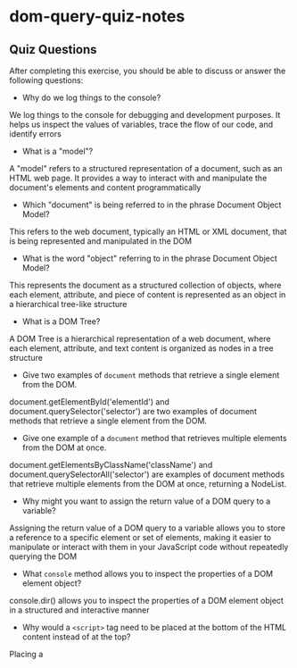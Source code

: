 # dom-query-quiz-notes

## Quiz Questions

After completing this exercise, you should be able to discuss or answer the following questions:

- Why do we log things to the console?

We log things to the console for debugging and development purposes. It helps us inspect the values of variables, trace the flow of our code, and identify errors

- What is a "model"?

A "model" refers to a structured representation of a document, such as an HTML web page. It provides a way to interact with and manipulate the document's elements and content programmatically

- Which "document" is being referred to in the phrase Document Object Model?

This refers to the web document, typically an HTML or XML document, that is being represented and manipulated in the DOM

- What is the word "object" referring to in the phrase Document Object Model?

This represents the document as a structured collection of objects, where each element, attribute, and piece of content is represented as an object in a hierarchical tree-like structure

- What is a DOM Tree?

A DOM Tree is a hierarchical representation of a web document, where each element, attribute, and text content is organized as nodes in a tree structure

- Give two examples of `document` methods that retrieve a single element from the DOM.

document.getElementById('elementId') and document.querySelector('selector') are two examples of document methods that retrieve a single element from the DOM.

- Give one example of a `document` method that retrieves multiple elements from the DOM at once.

document.getElementsByClassName('className') and document.querySelectorAll('selector') are examples of document methods that retrieve multiple elements from the DOM at once, returning a NodeList.

- Why might you want to assign the return value of a DOM query to a variable?

Assigning the return value of a DOM query to a variable allows you to store a reference to a specific element or set of elements, making it easier to manipulate or interact with them in your JavaScript code without repeatedly querying the DOM

- What `console` method allows you to inspect the properties of a DOM element object?

console.dir() allows you to inspect the properties of a DOM element object in a structured and interactive manner

- Why would a `<script>` tag need to be placed at the bottom of the HTML content instead of at the top?

Placing a <script> tag at the bottom of the HTML content is often done to ensure that the JavaScript code is executed after the HTML content has been parsed. This can prevent potential issues related to the timing of script execution and improve page load performance

- What does `document.querySelector()` take as its argument and what does it return?

document.querySelector() takes a CSS selector as its argument and returns the first element in the DOM that matches the selector

- What does `document.querySelectorAll()` take as its argument and what does it return?

document.querySelectorAll() takes a CSS selector as its argument and returns a NodeList containing all elements in the DOM that match the selector.

## Notes

All student notes should be written here.

How to write `Code Examples` in markdown

for JS:

```javascript
const data = 'Howdy';
```

for HTML:

```html
<div>
  <p>This is text content</p>
</div>
```

for CSS:

```css
div {
  width: 100%;
}
```
